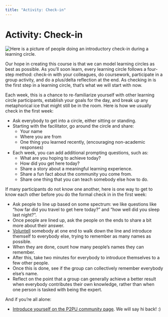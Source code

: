 ```yaml
---
title: "Activity: Check-in"
---
```

# Activity: Check-in

![Here is a picture of people doing an introductory check-in during a learning circle.](https://community.p2pu.org/uploads/default/original/2X/8/8fa8c70c4a774752665dd853feb652b845f74726.jpeg)

Our hope in creating this course is that we can model learning circles as best as possible. As you’ll soon learn, every learning circle follows a four-step method: check-in with your colleagues, do coursework, participate in a group activity, and do a plus/delta reflection at the end. As checking in is the first step in a learning circle, that’s what we will start with now. 

Each week, this is a chance to re-familiarize yourself with other learning circle participants, establish your goals for the day, and break up any metaphorical ice that might still be in the room. Here is how we usually check in the first week:
- Ask everybody to get into a circle, either sitting or standing. 
- Starting with the facilitator, go around the circle and share:
   - Your name
   - Where you are from
   - One thing you learned recently, (encouraging non-academic responses)
- Each week, you can add additional prompting questions, such as:
   - What are you hoping to achieve today?
   - How did you get here today?
   - Share a story about a meaningful learning experience.
   - Share a fun fact about the community you come from.
   - Share one thing that you can teach somebody else how to do.

If many participants do not know one another, here is one way to get to know each other before you do the formal check in in the first week:
- Ask people to line up based on some spectrum: we like questions like “how far did you travel to get here today?” and “how well did you sleep last night?”. 
- Once people are lined up, ask the people on the ends to share a bit more about their answer.
- [Voluntell](https://www.urbandictionary.com/define.php?term=voluntell) somebody at one end to walk down the line and introduce themself to everybody else, trying to remember as many names as possible. 
- When they are done, count how many people’s names they can remember.
- After this, take two minutes for everybody to introduce themselves to a few other people. 
- Once this is done, see if the group can collectively remember everybody else’s name.
- Reflect on the point that a group can generally achieve a better result when everybody contributes their own knowledge, rather than when one person is tasked with being the expert.

And if you’re all alone: 
- <a href="https://community.p2pu.org/t/introduce-yourself/1571/last" target="_blank">Introduce yourself on the P2PU community page</a>. We will say hi back! :)

